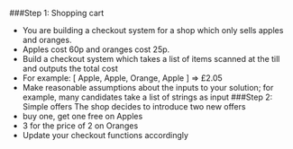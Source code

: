 ###Step 1: Shopping cart
- You are building a checkout system for a shop which only sells apples and
oranges.
- Apples cost 60p and oranges cost 25p.
- Build a checkout system which takes a list of items scanned at the till and outputs
the total cost
- For example: [ Apple, Apple, Orange, Apple ] => £2.05
- Make reasonable assumptions about the inputs to your solution; for example, many
candidates take a list of strings as input
###Step 2: Simple offers
The shop decides to introduce two new offers
- buy one, get one free on Apples 
- 3 for the price of 2 on Oranges
- Update your checkout functions accordingly